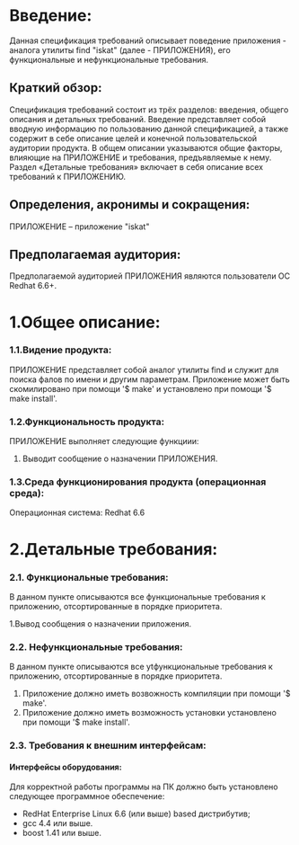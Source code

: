 # Введение:
	
Данная спецификация требований описывает поведение  приложения - аналога утилиты  find "iskat" (далее - ПРИЛОЖЕНИЯ), его функциональные и нефункциональные требования. 

## Краткий обзор:
Спецификация требований состоит из трёх разделов: введения, общего описания и детальных требований. Введение представляет собой вводную информацию по пользованию данной спецификацией, а также содержит в себе описание целей и конечной пользовательской аудитории продукта. В общем описании указываются общие факторы, влияющие на ПРИЛОЖЕНИЕ и требования, предъявляемые к нему.  Раздел «Детальные требования» включает в себя описание всех требований к ПРИЛОЖЕНИЮ.  

## Определения, акронимы и сокращения:
ПРИЛОЖЕНИЕ – приложение "iskat"

## Предполагаемая аудитория:
Предполагаемой аудиторией ПРИЛОЖЕНИЯ являются пользователи ОС Redhat 6.6+.

# 1.Общее описание:

### 1.1.Видение продукта:
ПРИЛОЖЕНИЕ представляет собой аналог утилиты find и служит для поиска фалов по имени и другим параметрам. Приложение может быть скомилировано при помощи '$ make' и установлено при помощи '$ make install'.

### 1.2.Функциональность продукта:
ПРИЛОЖЕНИЕ выполняет следующие функциии:
1. Выводит сообщение о назначении ПРИЛОЖЕНИЯ.

### 1.3.Среда функционирования продукта (операционная среда):
 Операционная система: Redhat 6.6 

 
# 2.Детальные требования:

### 2.1. Функциональные требования:
В данном пункте описываются все функциональные требования к приложению, отсортированные в порядке приоритета.

1.Вывод сообщения о назначении приложения.

### 2.2. Нефункциональные требования:
В данном пункте описываются все ytфункциональные требования к приложению, отсортированные в порядке приоритета.

1. Приложение должно иметь возвожность компиляции при помощи '$ make'. 
2. Приложение должно иметь возможность установки установлено при помощи '$ make install'.

### 2.3. Требования к внешним интерфейсам:
#### Интерфейсы оборудования:
Для корректной работы программы на ПК должно быть установлено следующее программное обеспечение:

* RedHat Enterprise Linux 6.6 (или выше) based дистрибутив;
* gcc 4.4 или выше.
* boost 1.41 или выше.
 	

